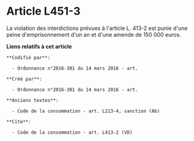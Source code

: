 # Article L451-3

La violation des interdictions prévues à l'article L. 413-2 est punie d'une peine d'emprisonnement d'un an et d'une amende de
150 000 euros.

**Liens relatifs à cet article**

	**Codifié par**:

	  - Ordonnance n°2016-301 du 14 mars 2016 - art.

	**Créé par**:

	  - Ordonnance n°2016-301 du 14 mars 2016 - art.

	**Anciens textes**:

	  - Code de la consommation - art. L213-4, sanction (Ab)

	**Cite**:

	  - Code de la consommation - art. L413-2 (VD)
